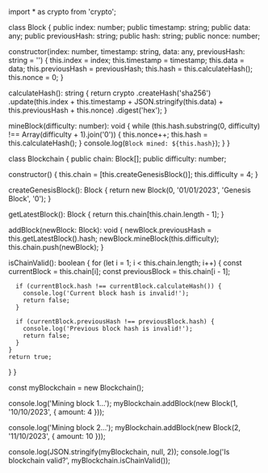 import * as crypto from 'crypto';

class Block {
  public index: number;
  public timestamp: string;
  public data: any;
  public previousHash: string;
  public hash: string;
  public nonce: number;

  constructor(index: number, timestamp: string, data: any, previousHash: string = '') {
    this.index = index;
    this.timestamp = timestamp;
    this.data = data;
    this.previousHash = previousHash;
    this.hash = this.calculateHash();
    this.nonce = 0;
  }

  calculateHash(): string {
    return crypto
      .createHash('sha256')
      .update(this.index + this.timestamp + JSON.stringify(this.data) + this.previousHash + this.nonce)
      .digest('hex');
  }

  mineBlock(difficulty: number): void {
    while (this.hash.substring(0, difficulty) !== Array(difficulty + 1).join('0')) {
      this.nonce++;
      this.hash = this.calculateHash();
    }
    console.log(`Block mined: ${this.hash}`);
  }
}

class Blockchain {
  public chain: Block[];
  public difficulty: number;

  constructor() {
    this.chain = [this.createGenesisBlock()];
    this.difficulty = 4;
  }

  createGenesisBlock(): Block {
    return new Block(0, '01/01/2023', 'Genesis Block', '0');
  }

  getLatestBlock(): Block {
    return this.chain[this.chain.length - 1];
  }

  addBlock(newBlock: Block): void {
    newBlock.previousHash = this.getLatestBlock().hash;
    newBlock.mineBlock(this.difficulty);
    this.chain.push(newBlock);
  }

  isChainValid(): boolean {
    for (let i = 1; i < this.chain.length; i++) {
      const currentBlock = this.chain[i];
      const previousBlock = this.chain[i - 1];

      if (currentBlock.hash !== currentBlock.calculateHash()) {
        console.log('Current block hash is invalid!');
        return false;
      }

      if (currentBlock.previousHash !== previousBlock.hash) {
        console.log('Previous block hash is invalid!');
        return false;
      }
    }
    return true;
  }
}

const myBlockchain = new Blockchain();

console.log('Mining block 1...');
myBlockchain.addBlock(new Block(1, '10/10/2023', { amount: 4 }));

console.log('Mining block 2...');
myBlockchain.addBlock(new Block(2, '11/10/2023', { amount: 10 }));

console.log(JSON.stringify(myBlockchain, null, 2));
console.log('Is blockchain valid?', myBlockchain.isChainValid());
